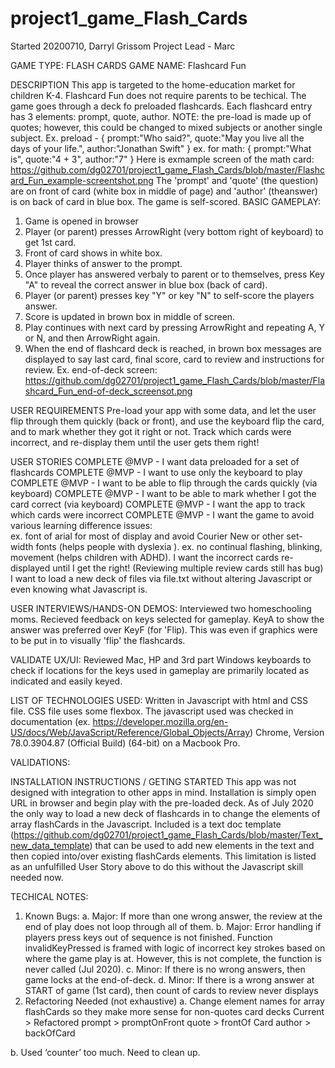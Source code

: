 # project1_game_Flash_Cards

Started 20200710, Darryl Grissom Project Lead - Marc

GAME TYPE: FLASH CARDS
GAME NAME: Flashcard Fun

DESCRIPTION
This app is targeted to the home-education market for children K-4. Flashcard Fun does not require parents to be techical.
The game goes through a deck fo preloaded flashcards. Each flashcard entry has 3 elements: prompt, quote, author.
NOTE: the pre-load is made up of quotes; however, this could be changed to mixed subjects or another single subject.
Ex. preload -
{
prompt:"Who said?",
quote:"May you live all the days of your life.",
author:"Jonathan Swift"
}
ex. for math:
{
prompt:"What is",
quote:"4 + 3",
author:"7"
}
Here is exmample screen of the math card:  https://github.com/dg02701/project1_game_Flash_Cards/blob/master/Flashcard_Fun_example-screentshot.png
The 'prompt' and 'quote' (the question) are on front of card (white box in middle of page) and 'author' (theanswer) is on back of card in blue box.
The game is self-scored.
BASIC GAMEPLAY:
1.	Game is opened in browser
2.	Player (or parent) presses ArrowRight (very bottom right of keyboard) to get 1st card.
3.	Front of card shows in white box.
4.	Player thinks of answer to the prompt.
5.	Once player has answered verbaly to parent or to themselves, press Key "A" to reveal the correct answer in blue box (back of card).
6.	Player (or parent) presses key "Y" or key "N" to self-score the players answer.
7.	Score is updated in brown box in middle of screen.
8.	Play continues with next card by pressing ArrowRight and repeating A, Y or N, and then ArrowRight again.
9.	When the end of flashcard deck is reached, in brown box messages are displayed to say last card, final score, card to review and instructions for review.  Ex. end-of-deck screen: https://github.com/dg02701/project1_game_Flash_Cards/blob/master/Flashcard_Fun_end-of-deck_screensot.png


USER REQUIREMENTS
Pre-load your app with some data, and let the user flip through them quickly (back or front), and use the keyboard flip the card, and to mark whether they got it right or not. Track which cards were incorrect, and re-display them until the user gets them right!

USER STORIES
COMPLETE @MVP - I want data preloaded for a set of flashcards
COMPLETE @MVP - I want to use only the keyboard to play
COMPLETE @MVP - I want to be able to flip through the cards quickly (via keyboard)
COMPLETE @MVP - I want to be able to mark whether I got the card correct (via keyboard)
COMPLETE @MVP - I want the app to track which cards were incorrect
COMPLETE @MVP - I want the game to avoid various learning difference issues:  
    ex. font of arial for most of display and avoid Courier New or other set-width fonts (helps people with dyslexia ).
    ex. no continual flashing, blinking, movement (helps children with ADHD).
I want the incorrect cards re-displayed until I get the right! (Reviewing multiple review cards still has bug)
I want to load a new deck of files via file.txt without altering Javascript or even knowing what Javascript is.

USER INTERVIEWS/HANDS-ON DEMOS:
Interviewed two homeschooling moms. Recieved feedback on keys selected for gameplay. KeyA to show the answer was preferred over KeyF (for 'Flip). This was even if graphics were to be put in to visually 'flip' the flashcards.

VALIDATE UX/UI:
Reviewed Mac, HP and 3rd part Windows keyboards to check if locations for the keys used in gameplay are primarily located as indicated and easily keyed.

LIST OF TECHNOLOGIES USED:
Written in Javascript with html and CSS file.  CSS file uses some flexbox.
The javascript used was checked in documentation (ex. https://developer.mozilla.org/en-US/docs/Web/JavaScript/Reference/Global_Objects/Array) Chrome, Version 78.0.3904.87 (Official Build) (64-bit) on a Macbook Pro.

VALIDATIONS:


INSTALLATION INSTRUCTIONS / GETING STARTED
This app was not designed with integration to other apps in mind. 
Installation is simply open URL in browser and begin play with the pre-loaded deck.
As of July 2020 the only way to load a new deck of flashcards in to change the elements of array flashCards in the Javascript.  Included is a text doc template (https://github.com/dg02701/project1_game_Flash_Cards/blob/master/Text_new_data_template) that can be used to add new elements in the text and then copied into/over existing flashCards elements.  This limitation is listed as an unfulfilled User Story above to do this without the Javascript skill needed now.

TECHICAL NOTES:

1.	Known Bugs:
a.	Major:  If more than one wrong answer, the review at the end of play does not loop through all of them.
b.	Major:  Error handling if players press keys out of sequence is not finished.  Function invalidKeyPressed is framed with logic of incorrect key strokes based on where the game play is at.  However, this is not complete, the function is never called (Jul 2020). 
c.	Minor:  If there is no wrong answers, then game locks at the end-of-deck.
d.	Minor: If there is a wrong answer at START of game (1st card), then count of cards to review never displays
2.	Refactoring Needed (not exhaustive)
a.	Change element names for array flashCards so they make more sense for non-quotes card decks
            Current > Refactored
	        prompt > promptOnFront
	        quote > frontOf Card
	        author > backOfCard

b.	Used ‘counter’ too much.  Need to clean up.




